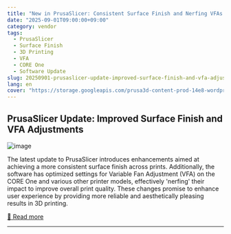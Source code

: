 ```yaml
---
title: "New in PrusaSlicer: Consistent Surface Finish and Nerfing VFAs on the CORE One and Other Printers!"
date: "2025-09-01T09:00:00+09:00"
category: vendor
tags:
  - PrusaSlicer
  - Surface Finish
  - 3D Printing
  - VFA
  - CORE One
  - Software Update
slug: 20250901-prusaslicer-update-improved-surface-finish-and-vfa-adjustments
lang: en
cover: "https://storage.googleapis.com/prusa3d-content-prod-14e8-wordpress-blog-prod/2025/08/3a2c5663-vfa_blog-698x325.png"
---
```


## PrusaSlicer Update: Improved Surface Finish and VFA Adjustments
![image](https://storage.googleapis.com/prusa3d-content-prod-14e8-wordpress-blog-prod/2025/08/3a2c5663-vfa_blog-698x325.png)

The latest update to PrusaSlicer introduces enhancements aimed at achieving a more consistent surface finish across prints. Additionally, the software has optimized settings for Variable Fan Adjustment (VFA) on the CORE One and various other printer models, effectively 'nerfing' their impact to improve overall print quality. These changes promise to enhance user experience by providing more reliable and aesthetically pleasing results in 3D printing.

[🔗 Read more](https://blog.prusa3d.com/new-in-prusaslicer-consistent-surface-finish-and-nerfing-vfas_120400/)

---
